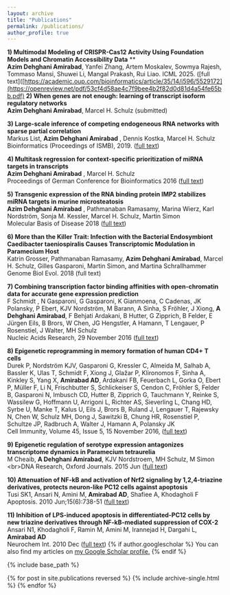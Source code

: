 ```yaml
---
layout: archive
title: "Publications"
permalink: /publications/
author_profile: true
---
```



**1) Multimodal Modeling of CRISPR-Cas12 Activity Using Foundation Models and Chromatin Accessibility Data** ** <br/>**Azim Dehghani Amirabad**, Yanfei Zhang, Artem Moskalev, Sowmya Rajesh, Tommaso Mansi, Shuwei Li, Mangal Prakash, Rui Liao.
ICML 2025. ([full text]([https://academic.oup.com/bioinformatics/article/35/14/i596/5529172](https://openreview.net/pdf/53cf4d58ae4c7f9bee4b2f82d0d81d4a54fe65bb.pdf)
 **2) When genes are not enough: learning of transcript isoform regulatory networks** <br/>**Azim Dehghani Amirabad**, Marcel H. Schulz (submitted)
 
**3) Large-scale inference of competing endogeneous RNA networks with sparse partial correlation** <br/>Markus List, **Azim Dehghani Amirabad** , Dennis Kostka, Marcel H. Schulz
Bioinformatics (Proceedings of ISMB), 2019. ([full text](https://academic.oup.com/bioinformatics/article/35/14/i596/5529172)) 
 
**4) Multitask regression for context-specific prioritization of miRNA targets in transcripts** <br/>**Azim Dehghani Amirabad** , Marcel H. Schulz <br/>Proceedings of German Conference for Bioinformatics 2016 ([full text](https://peerj.com/preprints/2377/)) 

**5) Transgenic expression of the RNA binding protein IMP2 stabilizes miRNA targets in murine microsteatosis**<br/>**Azim Dehghani Amirabad** , Pathmanaban Ramasamy, Marina Wierz, Karl Nordström, Sonja M. Kessler, Marcel H. Schulz, Martin Simon<br/>Molecular Basis of Disease 2018 ([full text](https://www.sciencedirect.com/science/article/pii/S0925443918302023)) 

**6) More than the Killer Trait: Infection with the Bacterial Endosymbiont Caedibacter taeniospiralis Causes Transcriptomic Modulation in Paramecium Host** <br/>Katrin Grosser, Pathmanaban Ramasamy, **Azim Dehghani Amirabad**, Marcel H. Schulz, Gilles Gasparoni, Martin Simon, and Martina Schrallhammer <br/>Genome Biol Evol. 2018 (full text) 

**7) Combining transcription factor binding affinities with open-chromatin data for accurate gene expression prediction** <br/>F Schmidt , N Gasparoni, G Gasparoni, K Gianmoena, C Cadenas, JK Polansky, P Ebert, KJV Nordström, M Barann, A Sinha, S Fröhler, J Xiong, **A Dehghani Amirabad**, F Behjati Ardakani, B Hutter, G Zipprich, B Felder, E Jürgen Eils, B Brors, W Chen, JG Hengstler, A Hamann, T Lengauer, P Rosenstiel, J Walter, MH Schulz <br/>Nucleic Acids Research, 29 November 2016 ([full text](https://academic.oup.com/nar/article/45/1/54/2605711)) 

**8) Epigenetic reprogramming in memory formation of human CD4+ T cells** <br/>Durek P, Nordström KJV, Gasparoni G, Kressler C, Almeida M, Salhab A, Bassler K, Ulas T, Schmidt F, Xiong J, Glažar P, Klironomos F, Sinha A, Kinkley S, Yang X, **Amirabad AD**, Ardakani FB, Feuerbach L, Gorka O, Ebert P, Müller F, Li N, Frischbutter S, Schlickeiser S, Cendon C, Fröhler S, Felder B, Gasparoni N, Imbusch CD, Hutter B, Zipprich G, Tauchmann Y, Reinke S, Wassilew G, Hoffmann U, Arrigoni L, Richter AS, Sieverling L, Chang HD, Syrbe U, Manke T, Kalus U, Eils J, Brors B, Ruland J, Lengauer T, Rajewsky N, Chen W, Schulz MH, Dong J, Sawitzki B, Chung HR, Rosenstiel P, Schultze JP, Radbruch A, Walter J, Hamann A, Polansky JK<br/>Cell Immunity, Volume 45, Issue 5, 15 November 2016, ([full text](https://www.cell.com/immunity/fulltext/S1074-7613%2816%2930433-2)) 

**9) Epigenetic regulation of serotype expression antagonizes transcriptome dynamics in Paramecium tetraurelia** <br/>M Cheaib, **A Dehghani Amirabad**, KJV Nordstroem, MH Schulz, M Simon <br\>DNA Research, Oxford Journals. 2015 Jun ([full text](dnaresearch.oxfordjournals.org/content/22/4/293.long)) 

**10) Attenuation of NF-kB and activation of Nrf2 signaling by 1,2,4-triazine derivatives, protects neuron-like PC12 cells against apoptosis**<br/>Tusi SK1, Ansari N, Amini M, **Amirabad AD**, Shafiee A, Khodagholi F <br/>Apoptosis. 2010 Jun;15(6):738-51 ([full text](https://link.springer.com/article/10.1007%2Fs10495-010-0496-6)) 

**11) Inhibition of LPS-induced apoptosis in differentiated-PC12 cells by new triazine derivatives through NF-kB-mediated suppression of COX-2**<br/>Ansari N1, Khodagholi F, Ramin M, Amini M, Irannejad H, Dargahi L, **Amirabad AD**<br/>
Neurochem Int. 2010 Dec ([full text](https://www.sciencedirect.com/science/article/pii/S0197018610003062)) 
{% if author.googlescholar %}
  You can also find my articles on <u><a href="{{author.googlescholar}}">my Google Scholar profile</a>.</u>
{% endif %}

{% include base_path %}

{% for post in site.publications reversed %}
  {% include archive-single.html %}
{% endfor %}
